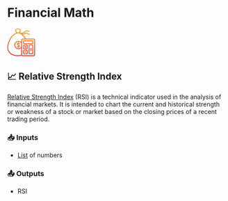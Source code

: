 # Financial Math

![Perform financial math operations.](../../.gitbook/assets/financial_math.png)

## 📈 Relative Strength Index

[Relative Strength Index](https://en.wikipedia.org/wiki/Relative_strength_index) \(RSI\) is a technical indicator used in the analysis of financial markets. It is intended to chart the current and historical strength or weakness of a stock or market based on the closing prices of a recent trading period.

### 📥 Inputs

* [List](../../getting_started/variables.md#lists) of numbers

### 📤 Outputs

* RSI

